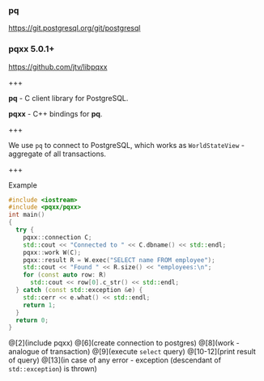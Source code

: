 ### pq

https://git.postgresql.org/git/postgresql

### pqxx 5.0.1+

https://github.com/jtv/libpqxx

+++

**pq** - C client library for PostgreSQL.

**pqxx** - C++ bindings for **pq**.

+++

We use `pq` to connect to PostgreSQL, which works as `WorldStateView` - aggregate of all transactions.

+++

Example

```C++
#include <iostream>
#include <pqxx/pqxx>
int main()
{
  try {
    pqxx::connection C;
    std::cout << "Connected to " << C.dbname() << std::endl;
    pqxx::work W(C);
    pqxx::result R = W.exec("SELECT name FROM employee");
    std::cout << "Found " << R.size() << "employees:\n";
    for (const auto row: R)
      std::cout << row[0].c_str() << std::endl;
  } catch (const std::exception &e) {
    std::cerr << e.what() << std::endl;
    return 1;
  }
  return 0;
}
```

@[2](include pqxx)
@[6](create connection to postgres)
@[8](work - analogue of transaction)
@[9](execute `select` query)
@[10-12](print result of query)
@[13](in case of any error - exception (descendant of `std::exception`) is thrown)
